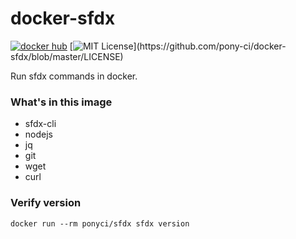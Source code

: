 # docker-sfdx

[![docker hub](https://img.shields.io/docker/pulls/ponyci/sfdx.svg)](https://hub.docker.com/repository/docker/ponyci/sfdx)
[![MIT License](https://img.shields.io/apm/l/atomic-design-ui.svg?)](https://github.com/pony-ci/docker-sfdx/blob/master/LICENSE)

Run sfdx commands in docker.

### What's in this image
* sfdx-cli
* nodejs
* jq
* git
* wget
* curl

### Verify version
`docker run --rm ponyci/sfdx sfdx version`

